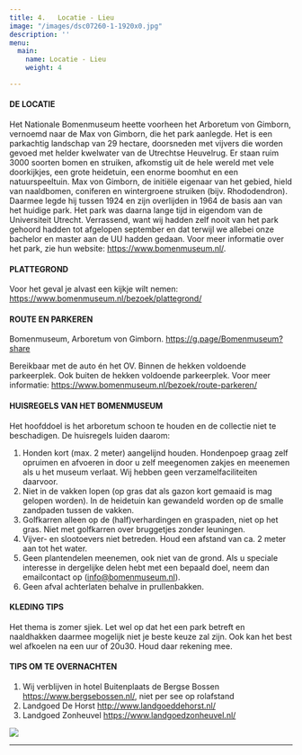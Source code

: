 ```yaml
---
title: 4.   Locatie - Lieu
image: "/images/dsc07260-1-1920x0.jpg"
description: ''
menu:
  main:
    name: Locatie - Lieu
    weight: 4

---
```

#### DE LOCATIE

Het Nationale Bomenmuseum heette voorheen het Arboretum von Gimborn, vernoemd naar de Max von Gimborn, die het park aanlegde. Het is een parkachtig landschap van 29 hectare, doorsneden met vijvers die worden gevoed met helder kwelwater van de Utrechtse Heuvelrug. Er staan ruim 3000 soorten bomen en struiken, afkomstig uit de hele wereld met vele doorkijkjes, een grote heidetuin, een enorme boomhut en een natuurspeeltuin. Max von Gimborn, de initiële eigenaar van het gebied, hield van naaldbomen, coniferen en wintergroene struiken (bijv. Rhododendron). Daarmee legde hij tussen 1924 en zijn overlijden in 1964 de basis aan van het huidige park. Het park was daarna lange tijd in eigendom van de Universiteit Utrecht. Verrassend, want wij hadden zelf nooit van het park gehoord hadden tot afgelopen september en dat terwijl we allebei onze bachelor en master aan de UU hadden gedaan. Voor meer informatie over het park, zie hun website: https://www.bomenmuseum.nl/.

#### PLATTEGROND

Voor het geval je alvast een kijkje wilt nemen:
https://www.bomenmuseum.nl/bezoek/plattegrond/

#### ROUTE EN PARKEREN

Bomenmuseum, Arboretum von Gimborn.
https://g.page/Bomenmuseum?share

Bereikbaar met de auto én het OV.
Binnen de hekken voldoende parkeerplek. Ook buiten de hekken voldoende parkeerplek.
Voor meer informatie:
https://www.bomenmuseum.nl/bezoek/route-parkeren/

#### HUISREGELS VAN HET BOMENMUSEUM

Het hoofddoel is het arboretum schoon te houden en de collectie niet te beschadigen. De huisregels luiden daarom:

1. Honden kort (max. 2 meter) aangelijnd houden. Hondenpoep graag zelf opruimen en afvoeren in door u zelf meegenomen zakjes en meenemen als u het museum verlaat. Wij hebben geen verzamelfaciliteiten daarvoor.
2. Niet in de vakken lopen (op gras dat als gazon kort gemaaid is mag gelopen worden). In de heidetuin kan gewandeld worden op de smalle zandpaden tussen de vakken.
3. Golfkarren alleen op de (half)verhardingen en graspaden, niet op het gras. Niet met golfkarren over bruggetjes zonder leuningen.
4. Vijver- en slootoevers niet betreden. Houd een afstand van ca. 2 meter aan tot het water.
5. Geen plantendelen meenemen, ook niet van de grond. Als u speciale interesse in dergelijke delen hebt met een bepaald doel, neem dan emailcontact op (info@bomenmuseum.nl).
6. Geen afval achterlaten behalve in prullenbakken.

#### KLEDING TIPS

Het thema is zomer sjiek. Let wel op dat het een park betreft en naaldhakken daarmee mogelijk niet je beste keuze zal zijn. Ook kan het best wel afkoelen na een uur of 20u30. Houd daar rekening mee.

#### TIPS OM TE OVERNACHTEN

1. Wij verblijven in hotel Buitenplaats de Bergse Bossen https://www.bergsebossen.nl/, niet per see op rolafstand
2. Landgoed De Horst http://www.landgoeddehorst.nl/
3. Landgoed Zonheuvel https://www.landgoedzonheuvel.nl/

![](/images/img-20210902-wa0006.jpg)

***